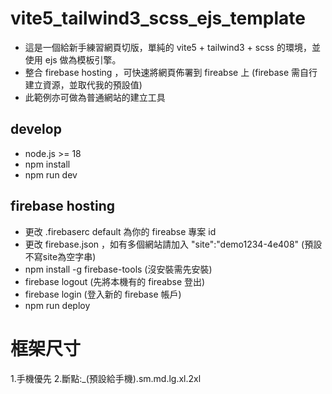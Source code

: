 # vite5_tailwind3_scss_ejs_template

- 這是一個給新手練習網頁切版，單純的 vite5 + tailwind3 + scss 的環境，並使用 ejs 做為模板引擎。
- 整合 firebase hosting ，可快速將網頁佈署到 fireabse 上 (firebase 需自行建立資源，並取代我的預設值)
- 此範例亦可做為普通網站的建立工具

## develop

- node.js >= 18
- npm install
- npm run dev

## firebase hosting

- 更改 .firebaserc default 為你的 fireabse 專案 id
- 更改 firebase.json ，如有多個網站請加入 "site":"demo1234-4e408" (預設不寫site為空字串)
- npm install -g firebase-tools (沒安裝需先安裝)
- firebase logout (先將本機有的 fireabse 登出)
- firebase login (登入新的 firebase 帳戶)
- npm run deploy 

# 框架尺寸
1.手機優先
2.斷點:_(預設給手機).sm.md.lg.xl.2xl


